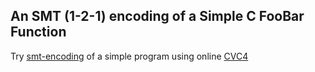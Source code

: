 ## An SMT (1-2-1) encoding of a Simple C FooBar Function
Try [smt-encoding](https://github.com/mfarif/foobar/blob/main/foobar.smt2) of a simple program using online [CVC4](https://cvc4.github.io/app/) 
